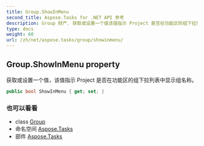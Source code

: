 ```yaml
---
title: Group.ShowInMenu
second_title: Aspose.Tasks for .NET API 参考
description: Group 财产. 获取或设置一个值该值指示 Project 是否在功能区的组下拉列表中显示组名称
type: docs
weight: 60
url: /zh/net/aspose.tasks/group/showinmenu/
---
```

## Group.ShowInMenu property

获取或设置一个值，该值指示 Project 是否在功能区的组下拉列表中显示组名称。

```csharp
public bool ShowInMenu { get; set; }
```

### 也可以看看

* class [Group](../)
* 命名空间 [Aspose.Tasks](../../group/)
* 部件 [Aspose.Tasks](../../../)



